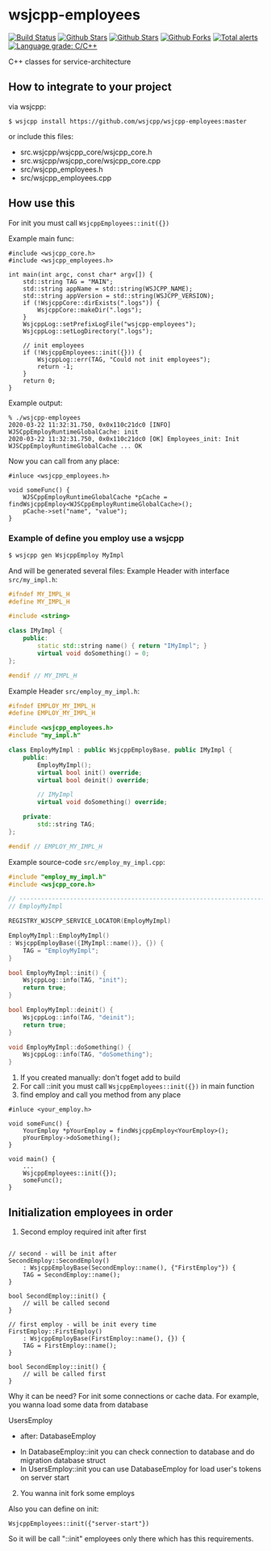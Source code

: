 # wsjcpp-employees

[![Build Status](https://api.travis-ci.org/wsjcpp/wsjcpp-employees.svg?branch=master)](https://travis-ci.org/wsjcpp/wsjcpp-employees) [![Github Stars](https://img.shields.io/github/stars/wsjcpp/wsjcpp-employees.svg?label=github%20%E2%98%85)](https://github.com/wsjcpp/wsjcpp-employees/stargazers) [![Github Stars](https://img.shields.io/github/contributors/wsjcpp/wsjcpp-employees.svg)](https://github.com/wsjcpp/wsjcpp-employees/) [![Github Forks](https://img.shields.io/github/forks/wsjcpp/wsjcpp-employees.svg?label=github%20forks)](https://github.com/wsjcpp/wsjcpp-employees/network/members) [![Total alerts](https://img.shields.io/lgtm/alerts/g/wsjcpp/wsjcpp-employees.svg?logo=lgtm&logoWidth=18)](https://lgtm.com/projects/g/wsjcpp/wsjcpp-employees/alerts/) [![Language grade: C/C++](https://img.shields.io/lgtm/grade/cpp/g/wsjcpp/wsjcpp-employees.svg?logo=lgtm&logoWidth=18)](https://lgtm.com/projects/g/wsjcpp/wsjcpp-employees/context:cpp)

C++ classes for service-architecture

## How to integrate to your project

via wsjcpp:
```
$ wsjcpp install https://github.com/wsjcpp/wsjcpp-employees:master
```

or include this files:

- src.wsjcpp/wsjcpp_core/wsjcpp_core.h
- src.wsjcpp/wsjcpp_core/wsjcpp_core.cpp
- src/wsjcpp_employees.h
- src/wsjcpp_employees.cpp

## How use this

For init you must call `WsjcppEmployees::init({})`

Example main func:
```
#include <wsjcpp_core.h>
#include <wsjcpp_employees.h>

int main(int argc, const char* argv[]) {
    std::string TAG = "MAIN";
    std::string appName = std::string(WSJCPP_NAME);
    std::string appVersion = std::string(WSJCPP_VERSION);
    if (!WsjcppCore::dirExists(".logs")) {
        WsjcppCore::makeDir(".logs");
    }
    WsjcppLog::setPrefixLogFile("wsjcpp-employees");
    WsjcppLog::setLogDirectory(".logs");

    // init employees
    if (!WsjcppEmployees::init({})) {
        WsjcppLog::err(TAG, "Could not init employees");
        return -1;
    }
    return 0;
}
```

Example output:
```
% ./wsjcpp-employees
2020-03-22 11:32:31.750, 0x0x110c21dc0 [INFO] WJSCppEmployRuntimeGlobalCache: init
2020-03-22 11:32:31.750, 0x0x110c21dc0 [OK] Employees_init: Init WJSCppEmployRuntimeGlobalCache ... OK
```

Now you can call from any place:
```
#inluce <wsjcpp_employees.h>

void someFunc() {
    WJSCppEmployRuntimeGlobalCache *pCache = findWsjcppEmploy<WJSCppEmployRuntimeGlobalCache>();
    pCache->set("name", "value");
}
```

### Example of define you employ use a wsjcpp

```sh
$ wsjcpp gen WsjcppEmploy MyImpl
```

And will be generated several files:
Example Header with interface `src/my_impl.h`:
```cpp
#ifndef MY_IMPL_H
#define MY_IMPL_H

#include <string>

class IMyImpl {
    public:
        static std::string name() { return "IMyImpl"; }
        virtual void doSomething() = 0;
};

#endif // MY_IMPL_H
```

Example Header `src/employ_my_impl.h`:
```cpp
#ifndef EMPLOY_MY_IMPL_H
#define EMPLOY_MY_IMPL_H

#include <wsjcpp_employees.h>
#include "my_impl.h"

class EmployMyImpl : public WsjcppEmployBase, public IMyImpl {
    public:
        EmployMyImpl();
        virtual bool init() override;
        virtual bool deinit() override;

        // IMyImpl
        virtual void doSomething() override;

    private:
        std::string TAG;
};

#endif // EMPLOY_MY_IMPL_H
```

Example source-code `src/employ_my_impl.cpp`:
```cpp
#include "employ_my_impl.h"
#include <wsjcpp_core.h>

// ---------------------------------------------------------------------
// EmployMyImpl

REGISTRY_WJSCPP_SERVICE_LOCATOR(EmployMyImpl)

EmployMyImpl::EmployMyImpl()
: WsjcppEmployBase({IMyImpl::name()}, {}) {
    TAG = "EmployMyImpl";
}

bool EmployMyImpl::init() {
    WsjcppLog::info(TAG, "init");
    return true;
}

bool EmployMyImpl::deinit() {
    WsjcppLog::info(TAG, "deinit");
    return true;
}

void EmployMyImpl::doSomething() {
    WsjcppLog::info(TAG, "doSomething");
}
```

1. If you created manually: don't foget add to build
2. For call ::init you must call `WsjcppEmployees::init({})` in main function
3. find employ and call you method from any place

```
#inluce <your_employ.h>

void someFunc() {
    YourEmploy *pYourEmploy = findWsjcppEmploy<YourEmploy>();
    pYourEmploy->doSomething();
}

void main() {
    ...
    WsjcppEmployees::init({});
    someFunc();
}
```

## Initialization employees in order

1. Second employ required init after first

```

// second - will be init after
SecondEmploy::SecondEmploy()
    : WsjcppEmployBase(SecondEmploy::name(), {"FirstEmploy"}) {
    TAG = SecondEmploy::name();
}

bool SecondEmploy::init() {
    // will be called second
}

// first employ - will be init every time
FirstEmploy::FirstEmploy()
    : WsjcppEmployBase(FirstEmploy::name(), {}) {
    TAG = FirstEmploy::name();
}

bool SecondEmploy::init() {
    // will be called first
}
```
Why it can be need? For init some connections or cache data.
For example, you wanna load some data from database

UsersEmploy
 - after: DatabaseEmploy

* In DatabaseEmploy::init you can check connection to database and do migration database struct
* In UsersEmploy::init you can use DatabaseEmploy for load user's tokens on server start

2. You wanna init fork some employs

Also you can define on init:
```
WsjcppEmployees::init({"server-start"})
```
So it will be call "::init" employees only there which has this requirements.

